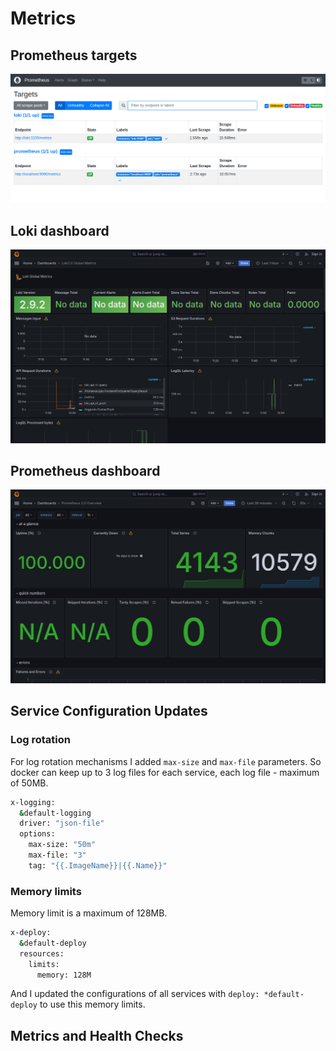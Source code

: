 # Metrics

## Prometheus targets

![Prometheus targets](./screenshots/prometheus_targets.png)

## Loki dashboard

![Loki dashboard](./screenshots/loki_dashboard.png)

## Prometheus dashboard

![Prometheus dashboard](./screenshots/prometheus_dashboard.png)

## Service Configuration Updates

### Log rotation

For log rotation mechanisms I added `max-size` and `max-file` parameters. So docker can keep up to 3 log files for each service, each log file - maximum of 50MB.
```sh
x-logging:
  &default-logging
  driver: "json-file"
  options:
    max-size: "50m"
    max-file: "3"
    tag: "{{.ImageName}}|{{.Name}}"
```

### Memory limits

Memory limit is a maximum of 128MB.
```sh
x-deploy:
  &default-deploy
  resources:
    limits:
      memory: 128M
```

And I updated the configurations of all services with `deploy: *default-deploy` to use this memory limits.

## Metrics and Health Checks